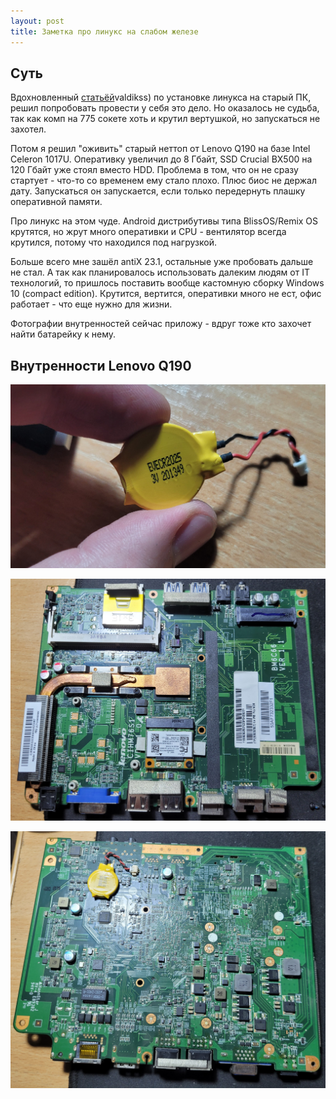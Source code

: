 ```yaml
---
layout: post
title: Заметка про линукс на слабом железе 
---
```


## Суть

Вдохновленный [статьёй](https://notes.valdikss.org.ru/linux-for-old-pc-from-2007)valdikss) по установке линукса на старый ПК, решил попробовать провести у себя это дело. Но оказалось не судьба, так как комп на 775 сокете хоть и крутил вертушкой, но запускаться не захотел. 

Потом я решил "оживить" старый неттоп от Lenovo Q190 на базе Intel Celeron 1017U. Оперативку увеличил до 8 Гбайт, SSD Crucial BX500 на 120 Гбайт уже стоял вместо HDD. Проблема в том, что он не сразу стартует - что-то со временем ему стало плохо. Плюс биос не держал дату. Запускаться он запускается, если только передернуть плашку оперативной памяти.

Про линукс на этом чуде. Android дистрибутивы типа BlissOS/Remix OS крутятся, но жрут много оперативки и CPU - вентилятор всегда крутился, потому что находился под нагрузкой.

Больше всего мне зашёл antiX 23.1, остальные уже пробовать дальше не стал. А так как планировалось использовать далеким людям от IT технологий, то пришлось поставить вообще кастомную сборку Windows 10 (compact edition). Крутится, вертится, оперативки много не ест, офис работает - что еще нужно для жизни.

Фотографии внутренностей сейчас приложу - вдруг тоже кто захочет найти батарейку к нему.

## Внутренности Lenovo Q190

![battery](/assets/images/lenovoq190/battery.jpg "battery")

![up](/assets/images/lenovoq190/up.jpg "up")

![down](/assets/images/lenovoq190/down.jpg "down")